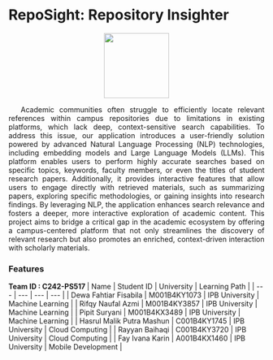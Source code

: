 # RepoSight: Repository Insighter
<p align="center">
  <img src="https://github.com/user-attachments/assets/a5a1047d-be84-4019-9cc4-6023c7d140d1"  width="128"/>
</p>

<p align="justify">
&emsp; Academic communities often struggle to efficiently locate relevant references within campus repositories due to limitations in existing platforms, which lack deep, context-sensitive search capabilities. To address this issue, our application introduces a user-friendly solution powered by advanced Natural Language Processing (NLP) technologies, including embedding models and Large Language Models (LLMs). This platform enables users to perform highly accurate searches based on specific topics, keywords, faculty members, or even the titles of student research papers. Additionally, it provides interactive features that allow users to engage directly with retrieved materials, such as summarizing papers, exploring specific methodologies, or gaining insights into research findings. By leveraging NLP, the application enhances search relevance and fosters a deeper, more interactive exploration of academic content. This project aims to bridge a critical gap in the academic ecosystem by offering a campus-centered platform that not only streamlines the discovery of relevant research but also promotes an enriched, context-driven interaction with scholarly materials. </p>

### Features

<b> Team ID : C242-PS517 </b>
| Name | Student ID | University | Learning Path |
| --- | --- | --- | --- |
| Dewa Fahtiar Fisabila | M001B4KY1073 | IPB University | Machine Learning |
| Rifqy Naufal Azmi | M001B4KY3857 | IPB University | Machine Learning |
| Pipit Suryani | M001B4KX3489 | IPB University | Machine Learning |
| Hasrul Malik Putra Mashun | C001B4KY1745 | IPB University | Cloud Computing |
| Rayyan Baihaqi | C001B4KY3720 | IPB University | Cloud Computing |
| Fay Ivana Karin | A001B4KX1460 | IPB University | Mobile Development |
